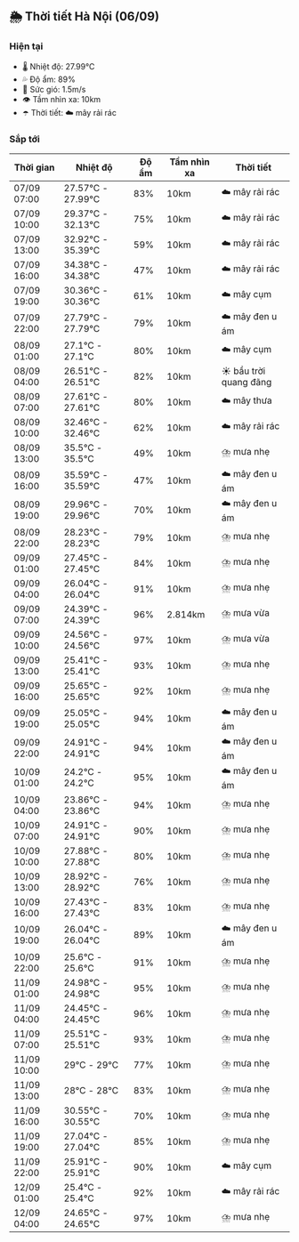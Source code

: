 ## 🌦️ Thời tiết Hà Nội (06/09)

### Hiện tại

- 🌡️ Nhiệt độ: 27.99℃
- 💦 Độ ẩm: 89%
- 💨 Sức gió: 1.5m/s
- 👁️ Tầm nhìn xa: 10km
- ☂️ Thời tiết: ☁️ mây rải rác

### Sắp tới

| Thời gian | Nhiệt độ | Độ ẩm | Tầm nhìn xa | Thời tiết |
| --- | --- | --- | --- | --- |
| 07/09 07:00 | 27.57℃ - 27.99℃ | 83% | 10km | ☁️ mây rải rác |
| 07/09 10:00 | 29.37℃ - 32.13℃ | 75% | 10km | ☁️ mây rải rác |
| 07/09 13:00 | 32.92℃ - 35.39℃ | 59% | 10km | ☁️ mây rải rác |
| 07/09 16:00 | 34.38℃ - 34.38℃ | 47% | 10km | ☁️ mây rải rác |
| 07/09 19:00 | 30.36℃ - 30.36℃ | 61% | 10km | ☁️ mây cụm |
| 07/09 22:00 | 27.79℃ - 27.79℃ | 79% | 10km | ☁️ mây đen u ám |
| 08/09 01:00 | 27.1℃ - 27.1℃ | 80% | 10km | ☁️ mây cụm |
| 08/09 04:00 | 26.51℃ - 26.51℃ | 82% | 10km | ☀️ bầu trời quang đãng |
| 08/09 07:00 | 27.61℃ - 27.61℃ | 80% | 10km | ☁️ mây thưa |
| 08/09 10:00 | 32.46℃ - 32.46℃ | 62% | 10km | ☁️ mây rải rác |
| 08/09 13:00 | 35.5℃ - 35.5℃ | 49% | 10km | ⛈️ mưa nhẹ |
| 08/09 16:00 | 35.59℃ - 35.59℃ | 47% | 10km | ☁️ mây đen u ám |
| 08/09 19:00 | 29.96℃ - 29.96℃ | 70% | 10km | ☁️ mây đen u ám |
| 08/09 22:00 | 28.23℃ - 28.23℃ | 79% | 10km | ⛈️ mưa nhẹ |
| 09/09 01:00 | 27.45℃ - 27.45℃ | 84% | 10km | ⛈️ mưa nhẹ |
| 09/09 04:00 | 26.04℃ - 26.04℃ | 91% | 10km | ⛈️ mưa nhẹ |
| 09/09 07:00 | 24.39℃ - 24.39℃ | 96% | 2.814km | ⛈️ mưa vừa |
| 09/09 10:00 | 24.56℃ - 24.56℃ | 97% | 10km | ⛈️ mưa vừa |
| 09/09 13:00 | 25.41℃ - 25.41℃ | 93% | 10km | ⛈️ mưa nhẹ |
| 09/09 16:00 | 25.65℃ - 25.65℃ | 92% | 10km | ⛈️ mưa nhẹ |
| 09/09 19:00 | 25.05℃ - 25.05℃ | 94% | 10km | ☁️ mây đen u ám |
| 09/09 22:00 | 24.91℃ - 24.91℃ | 94% | 10km | ☁️ mây đen u ám |
| 10/09 01:00 | 24.2℃ - 24.2℃ | 95% | 10km | ☁️ mây đen u ám |
| 10/09 04:00 | 23.86℃ - 23.86℃ | 94% | 10km | ⛈️ mưa nhẹ |
| 10/09 07:00 | 24.91℃ - 24.91℃ | 90% | 10km | ⛈️ mưa nhẹ |
| 10/09 10:00 | 27.88℃ - 27.88℃ | 80% | 10km | ⛈️ mưa nhẹ |
| 10/09 13:00 | 28.92℃ - 28.92℃ | 76% | 10km | ⛈️ mưa nhẹ |
| 10/09 16:00 | 27.43℃ - 27.43℃ | 83% | 10km | ⛈️ mưa nhẹ |
| 10/09 19:00 | 26.04℃ - 26.04℃ | 89% | 10km | ☁️ mây đen u ám |
| 10/09 22:00 | 25.6℃ - 25.6℃ | 91% | 10km | ⛈️ mưa nhẹ |
| 11/09 01:00 | 24.98℃ - 24.98℃ | 95% | 10km | ⛈️ mưa nhẹ |
| 11/09 04:00 | 24.45℃ - 24.45℃ | 96% | 10km | ⛈️ mưa nhẹ |
| 11/09 07:00 | 25.51℃ - 25.51℃ | 93% | 10km | ⛈️ mưa nhẹ |
| 11/09 10:00 | 29℃ - 29℃ | 77% | 10km | ⛈️ mưa nhẹ |
| 11/09 13:00 | 28℃ - 28℃ | 83% | 10km | ⛈️ mưa nhẹ |
| 11/09 16:00 | 30.55℃ - 30.55℃ | 70% | 10km | ⛈️ mưa nhẹ |
| 11/09 19:00 | 27.04℃ - 27.04℃ | 85% | 10km | ⛈️ mưa nhẹ |
| 11/09 22:00 | 25.91℃ - 25.91℃ | 90% | 10km | ☁️ mây cụm |
| 12/09 01:00 | 25.4℃ - 25.4℃ | 92% | 10km | ☁️ mây rải rác |
| 12/09 04:00 | 24.65℃ - 24.65℃ | 97% | 10km | ⛈️ mưa nhẹ |
